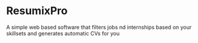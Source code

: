 # ResumixPro
A simple web based software that filters jobs nd internships based on your skillsets and generates automatic CVs for you 
